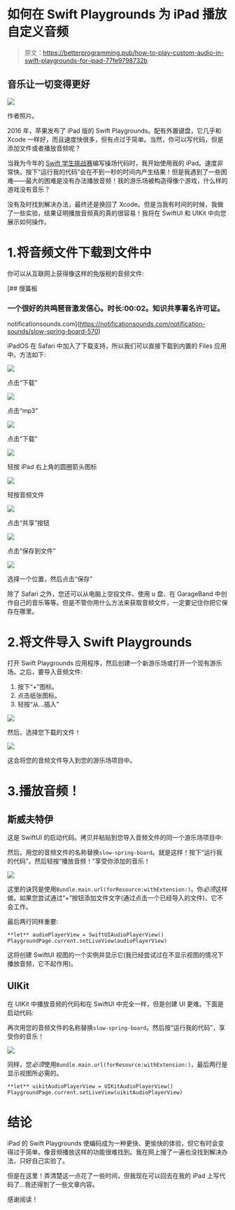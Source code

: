 # 如何在 Swift Playgrounds 为 iPad 播放自定义音频

> 原文：<https://betterprogramming.pub/how-to-play-custom-audio-in-swift-playgrounds-for-ipad-77fe9798732b>

## 音乐让一切变得更好

![](img/ba1c9e8a8abdcbefc370bc096bf9824b.png)

作者照片。

2016 年，苹果发布了 iPad 版的 Swift Playgrounds。配有外置键盘，它几乎和 Xcode 一样好，而且速度快很多，但有点过于简单。当然，你可以写代码，但是添加文件或者播放音频呢？

当我为今年的 [Swift 学生挑战赛](https://developer.apple.com/wwdc20/swift-student-challenge/)编写操场代码时，我开始使用我的 iPad。速度非常快。按下“运行我的代码”会在不到一秒的时间内产生结果！但是我遇到了一些困难——最大的困难是没有办法播放音频！我的游乐场被构造得像个游戏，什么样的游戏没有音乐？

没有及时找到解决办法，最终还是换回了 Xcode。但是当我有时间的时候，我做了一些实验，结果证明播放音频真的真的很容易！我将在 SwiftUI 和 UIKit 中向您展示如何操作。

# 1.将音频文件下载到文件中

你可以从互联网上获得像这样的免版税的音频文件:

[](https://notificationsounds.com/notification-sounds/slow-spring-board-570) [## 慢簧板

### 一个很好的共鸣琶音激发信心。时长:00:02。知识共享署名许可证。

notificationsounds.com](https://notificationsounds.com/notification-sounds/slow-spring-board-570) 

iPadOS 在 Safari 中加入了下载支持，所以我们可以直接下载到内置的 Files 应用中。方法如下:

![](img/1a70a319ac345c00413168ecafee096e.png)

点击“下载”

![](img/db07dd3aa4f295e3bd55d95bbaa5e42e.png)

点击“mp3”

![](img/5a86bc4739c08773427c259320674bc1.png)

点击“下载”

![](img/4865ca7a12e845630ea9a1cfbad6721b.png)

轻按 iPad 右上角的圆圈箭头图标

![](img/36380df4759808ab5ad39c1a51831e49.png)

轻按音频文件

![](img/bb06e90651a2fe6a1f3847242327a269.png)

点击“共享”按钮

![](img/7245789f92db06c0f0fb3fd394aecb9a.png)

点击“保存到文件”

![](img/336e73bdff72bc239ad4b4fcc0c3498d.png)

选择一个位置，然后点击“保存”

除了 Safari 之外，您还可以从电脑上空投文件、使用 u 盘、在 GarageBand 中创作自己的音乐等等。但是不管你用什么方法来获取音频文件，一定要记住你把它保存在哪里。

# 2.将文件导入 Swift Playgrounds

打开 Swift Playgrounds 应用程序，然后创建一个新游乐场或打开一个现有游乐场。之后，要导入音频文件:

1.  按下“+”图标。
2.  点击纸张图标。
3.  轻按“从…插入”

![](img/cbbd73d10caa19376b8c0b07ba8d915c.png)

然后，选择您下载的文件！

![](img/bf0b897bf81bbd86d94cbd1f2b206e80.png)

这会将您的音频文件导入到您的游乐场项目中。

# 3.播放音频！

## 斯威夫特伊

这是 SwiftUI 的启动代码。拷贝并粘贴到您导入音频文件的同一个游乐场项目中:

然后，用您的音频文件的名称替换`slow-spring-board`。就是这样！按下“运行我的代码”，然后轻按“播放音频！”享受你添加的音乐！

![](img/9afa310858d31b1dc99d27c668052424.png)

这里的诀窍是使用`Bundle.main.url(forResource:withExtension:)`。你*必须*这样做。如果您尝试通过“+”按钮添加文件文字(通过点击一个已经导入的文件)，它不会工作。

最后两行同样重要:

```
**let** audioPlayerView = SwiftUIAudioPlayerView()
PlaygroundPage.current.setLiveView(audioPlayerView)
```

这将创建 SwiftUI 视图的一个实例并显示它(我已经尝试过在不显示视图的情况下播放音频，它不起作用)。

## UIKit

在 UIKit 中播放音频的代码和在 SwiftUI 中完全一样，但是创建 UI 更难。下面是启动代码:

再次用您的音频文件的名称替换`slow-spring-board`。然后按“运行我的代码”，享受你的音乐！

![](img/0d037e0830482df89cd9b63a5334a829.png)

同样，您*必须*使用`Bundle.main.url(forResource:withExtension:)`，最后两行是显示视图所必需的。

```
**let** uikitAudioPlayerView = UIKitAudioPlayerView()
PlaygroundPage.current.setLiveView(uikitAudioPlayerView)
```

# 结论

iPad 的 Swift Playgrounds 使编码成为一种更快、更愉快的体验，但它有时会变得过于简单。像音频播放这样的功能很难找到。我在网上搜了一遍也没找到解决办法，只好自己实验了。

但是在这里！弄清楚这一点花了一些时间，但我现在可以回去在我的 iPad 上写代码了…我还得到了一些文章内容。

感谢阅读！
